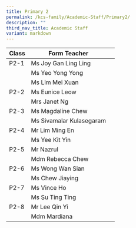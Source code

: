```yaml
---
title: Primary 2
permalink: /kcs-family/Academic-Staff/Primary2/
description: ""
third_nav_title: Academic Staff
variant: markdown
---
```

| Class | Form Teacher |  |
| -------- | -------- | -------- |
| P2-1     | Ms Joy Gan Ling Ling     |     |
|      | Ms Yeo Yong Yong     |      |
|     | Ms Lim Mei Xuan|   |
| P2-2     | Ms Eunice Leow     |    |
|      | Mrs Janet Ng     |     |
| P2-3     | Ms Magdaline Chew     |     |
|      | Ms Sivamalar Kulasegaram     |     |
| P2-4     | Mr Lim Ming En     |    |
|      | Ms Yee Kit Yin     |      |
| P2-5     | Mr Nazrul     |      |
|      | Mdm Rebecca Chew     |      |
| P2-6 | Ms Wong Wan Sian     |      |
| | Ms Chew Jiaying | 
| P2-7     | Ms Vince Ho     |     |
|      | Ms Su Ting Ting     |     |
| P2-8     | Mr Lee Qin Yi     |      |
|      | Mdm Mardiana     |  |
